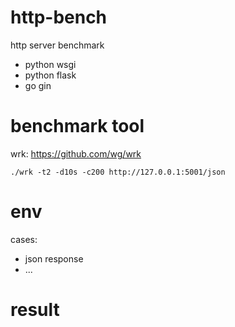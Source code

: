 # http-bench

http server benchmark

* python wsgi
* python flask
* go gin

# benchmark tool

wrk: https://github.com/wg/wrk


```shell
./wrk -t2 -d10s -c200 http://127.0.0.1:5001/json
```

# env



cases:
* json response
* ...

# result

